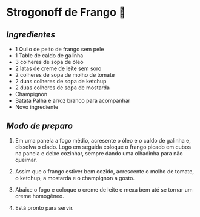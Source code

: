 ﻿# Strogonoff de Frango :chicken:

## *Ingredientes*

- 1 Quilo de peito de frango sem pele
- 1 Table de caldo de galinha
- 3 colheres de sopa de óleo
- 2 latas de creme de leite sem soro
- 2 colheres de sopa de molho de tomate 
- 2 duas colheres de sopa de ketchup
- 2 duas colheres de sopa de mostarda
- Champignon
- Batata Palha e arroz branco para acompanhar
- Novo ingrediente

## *Modo de preparo*
1. Em uma panela a fogo médio, acresente o óleo e o caldo de galinha e, dissolva o clado. Logo em seguida coloque o frango picado em cubos na panela e deixe cozinhar, sempre dando uma olhadinha para não queimar.

2. Assim que o frango estiver bem cozido, acrescente o molho de tomate, o ketchup, a mostarda e o champignon a gosto.

3. Abaixe o fogo e coloque o creme de leite e mexa bem até se tornar um creme homogêneo.

4. Está pronto para servir.



 
